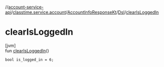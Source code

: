 //[account-service-api](../../../../index.md)/[classtime.service.account](../../index.md)/[AccountInfoResponseKt](../index.md)/[Dsl](index.md)/[clearIsLoggedIn](clear-is-logged-in.md)

# clearIsLoggedIn

[jvm]\
fun [clearIsLoggedIn](clear-is-logged-in.md)()

<code>bool is_logged_in = 6;</code>
